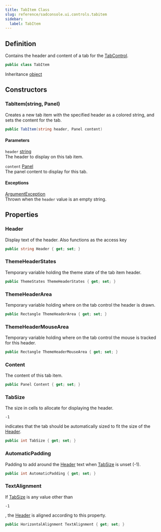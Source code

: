 ```yaml
---
title: TabItem Class
slug: reference/sadconsole.ui.controls.tabitem
sidebar:
  label: TabItem
---
```

## Definition

Contains the header and content of a tab for the [TabControl](../sadconsole.ui.controls.tabcontrol/).

```csharp title="C#"
public class TabItem
```

Inheritance [object](https://learn.microsoft.com/dotnet/api/system.object/)

## Constructors

### TabItem(string, Panel)

Creates a new tab item with the specified header as a colored string, and sets the content for the tab.

```csharp title="C#"
public TabItem(string header, Panel content)
```

#### Parameters

`header` [string](https://learn.microsoft.com/dotnet/api/system.string/)  
The header to display on this tab item.

`content` [Panel](../sadconsole.ui.controls.panel/)  
The panel content to display for this tab.

#### Exceptions

[ArgumentException](https://learn.microsoft.com/dotnet/api/system.argumentexception/)  
Thrown when the `header` value is an empty string.


## Properties

### Header

Display text of the header. Also functions as the access key

```csharp title="C#"
public string Header { get; set; }
```

### ThemeHeaderStates

Temporary variable holding the theme state of the tab item header.

```csharp title="C#"
public ThemeStates ThemeHeaderStates { get; set; }
```

### ThemeHeaderArea

Temporary variable holding where on the tab control the header is drawn.

```csharp title="C#"
public Rectangle ThemeHeaderArea { get; set; }
```

### ThemeHeaderMouseArea

Temporary variable holding where on the tab control the mouse is tracked for this header.

```csharp title="C#"
public Rectangle ThemeHeaderMouseArea { get; set; }
```

### Content

The content of this tab item.

```csharp title="C#"
public Panel Content { get; set; }
```

### TabSize

The size in cells to allocate for displaying the header. <pre>`-1`</pre> indicates that the tab should be automatically sized to fit the size of the [Header](../sadconsole.ui.controls.tabitem/#header/).

```csharp title="C#"
public int TabSize { get; set; }
```

### AutomaticPadding

Padding to add around the [Header](../sadconsole.ui.controls.tabitem/#header/) text when [TabSize](../sadconsole.ui.controls.tabitem/#tabsize/) is unset (-1).

```csharp title="C#"
public int AutomaticPadding { get; set; }
```

### TextAlignment

If [TabSize](../sadconsole.ui.controls.tabitem/#tabsize/) is any value other than <pre>`-1`</pre>, the [Header](../sadconsole.ui.controls.tabitem/#header/) is aligned according to this property.

```csharp title="C#"
public HorizontalAlignment TextAlignment { get; set; }
```